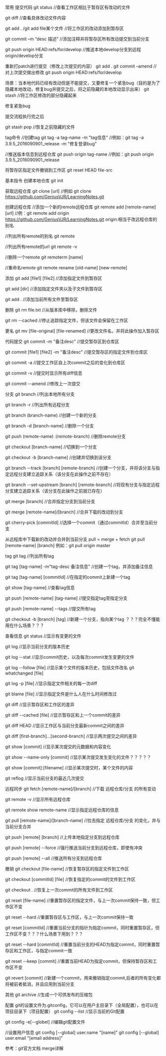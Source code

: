 
常用
提交代码
git status //查看工作区相比于暂存区有改动的文件

git diff //查看具体改动文件内容

git add . /git add file某个文件 //将工作区的改动添加到暂存区

git commit –m “desc 描述” //添加注释并将暂存区所有改动提交到当前分支

git push origin HEAD:refs/for/develop //推送本地develop分支到远程origin/develop分支

重新打patch进行提交（修改上次提交的内容）
git add .
git commit –amend //对上次提交做出修改
git push origin HEAD:refs/for/develop

场景：当本地代码已经有改动但是不能提交，又要修复一个紧急bug（目的是为了隐藏本地改动，修复bug并提交之后，将之前隐藏的本地改动显示出来）
git stash //将工作区修改的部分隐藏起来

修复紧急bug

提交流程执行完之后

git stash pop //恢复之前隐藏的文件

tag命令
//创建tag
git tag -a tag-name -m "tag信息"
//例如：git tag -a 3.9.5_2016090901_release -m "修复登录bug" 

//推送版本信息到远程仓库
git push origin tag-name
//例如：git push origin 3.9.5_2016090901_release

将暂存区指定文件撤销到工作区
git reset HEAD file-src

基本指令
创建本地仓库
git init

获取远程仓库
git clone [url]
//例如 
git clone https://github.com/GeniusVJR/LearningNotes.git

创建远程仓库
//添加一个新的remote远程仓库
git remote add [remote-name] [url]
//例：git remote add origin https://github.com/GeniusVJR/LearningNotes.git  origin:相当于改远程仓库的别名

//列出所有remote的别名
git remote

//列出所有remote的url
git remote -v

//删除一个remote
git remoterm [name]

//重命名remote
git remote rename [old-name] [new-remote]

添加
git add [file1] [file2]          //添加指定文件到暂存区

git add [dir]                    //添加指定文件夹以及子文件到暂存区

git add .                        //添加当前所有文件至暂存区

删除
git rm file.txt          //从版本库中移除，删除文件

git rm --cached          //停止追踪指定文件，但该文件会保留在工作区

更名
git mv [file-original] [file-renamed]     //更改文件名，并将此操作加入暂存区

代码提交
git commit -m "备注desc"                    //提交暂存区到仓库区

git commit [file1] [file2] -m "备注desc"    //提交暂存区的指定文件到仓库区

git commit -a                              //提交工作区自上次commit之后的变化到仓库区

git commit -v                              //提交时显示所有diff信息

git commit --amend                         //修改上一次提交

分支
git branch                                  //列出本地所有分支

git branch -r                               //列出所有远程分支

git branch (branch-name)                    //创建一个新的分支

git branch -d [branch-name]                 //删除一个分支

git push (remote-name) :(remote-branch)     //删除remote分支

git checkout [branch-name]                  //切换到一个分支

git checkout -b [branch-name]               //创建并切换到该分支

git branch --track [branch] [remote-branch] //创建一个分支，并将该分支与指定远程分支建立追踪关系（该分支在此操作之前不存在）

git branch --set-upstream [branch] [remote-branch]  //将现有分支与指定远程分支建立追踪关系（该分支在此操作之前就已存在）

git merge [branch]                          //合并指定分支到当前分支

git merge [remote-name]/[branch]            //合并下载的改动到分支

git cherry-pick [commitId]                  //选择一个commit（通过commitId）合并至当前分支


从远程库中下载新的改动并合并到当前分支
pull = merge + fetch
git pull [remote-name] [branch]
例如：git pull origin master


tag
git tag                                   //列出所有tag

git tag [tag-name] -m"tag-desc 备注信息"   //创建一个tag，并添加备注信息

git tag [tag-name] [commitId]             //在指定的commit上新建一个tag

git show [tag-name]                       //查看tag信息

git push [remote-name] [tag-name]         //提交指定tag至指定分支

git push [remote-name] --tags             //提交所有tag

git checkout -b [branch] [tag]            //新建一个分支，指向某个tag  ？？？完全不懂能用在什么场景？？？

查看信息
git status                                //显示有变更的文件

git log                                   //显示当前分支的版本历史

git log --stat                            //显示commit历史，以及每次commit发生变更的文件

git log --follow [file]                   //显示某个文件的版本历史，包括文件改名
git whatchanged [file]

git log -p [file]                         //显示指定文件相关的每一次diff

git blame [file]                          //显示指定文件是什么人在什么时间修改过

git diff                                  //显示暂存区和工作区的差异

git diff --cached [file]                  //显示暂存区和上一个commit的差异

git diff HEAD                             //显示工作区与当前分支最新commit之间的差异

git diff [first-branch]...[second-branch] //显示两次提交之间的差异

git show [commit]                         //显示某次提交的元数据和内容变化

git show --name-only [commit]             //显示某次提交发生变化的文件？？？？？

git show [commit]:[filename]              //显示某次提交时，某个文件的内容

git reflog                                //显示当前分支的最近几次提交


远程同步
git fetch [remote-name]/[branch]                          //下载 远程仓库/分支 的所有变动

git remote -v                                             //显示所有远程仓库

git remote show remote-name                               //显示指定远程仓库的信息

git pull [remote-name]/[branch-name]                      //拉去指定 远程仓库/分支 的变化，并与当前分支合并

git push [remote] [branch]                                //上传本地指定分支到远程仓库

git push [remote] --force                                 //强行推送当前分支到远程仓库，即使有冲突

git push [remote] --all                                   //推送所有分支到远程仓库

撤销
git checkout [file-name]                                  //恢复暂存区的指定文件到工作区

git checkout [commitId] [file]                            //恢复指定的commit的文件到工作区

git checkout .                                            //恢复上一次commit的所有文件到工作区

git reset [file-name]                                     //重置暂存区的指定文件，与上一次commit保持一致，但工作区不变

git reset --hard                                          //重置暂存区与工作区，与上一次commit保持一致

git reset [commitId]                                      //重置当前分支的指针为指定commit，同时重置暂存区，但工作区不变？？？什么场景下用到？？？

git reset --hard [commitId]                               //重置当前分支的HEAD为指定commit，同时重置暂存区和工作区，与指定commit一致

git reset --keep [commit]                                 //重置当前HEAD为指定commit，但保持暂存区和工作区不变

git revert [commit]                                       //新建一个commit，用来撤销指定commit,后者的所有变化都将被前者抵消，并且应用到当前分支


其他
git archive                                              //生成一个可供发布的压缩包


配置
git的设置文件为.gitconfig，它可以在用户主目录下（全局配置），也可以在项目目录下（项目配置）
git config --list //显示当前的Git配置

git config -e[--globel] //编辑git配置文件

//设置用户信息
git config [--global] user.name "[name]"
git config [--global] user.email "[email address]"

参考：git官方文档
         merge详解
